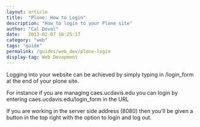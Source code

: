 ```yaml
---
layout: article
title:  "Plone: How to Login"
description: "How to login to your Plone site"
author: "Cal Doval"
date:   2013-02-07 16:25:17
category: "web"
tags: "guide"
permalink: /guides/web_dev/plone-login
display-tag: Web Devopment
---
```


Logging into your website can be achieved by simply typing in /login_form at the end of your plone site.

For instance if you are managing caes.ucdavis.edu you can login by entering caes.ucdavis.edu/login_form in the URL

If you are working in the server side address (8080) then you'll be given a button in the top right with the option to login and log out.

